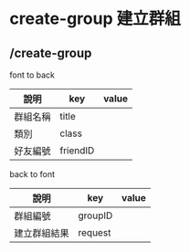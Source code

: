 # create-group 建立群組
## /create-group
font to back

| 說明     | key      | value |
| -------- | -------- | ----- |
| 群組名稱 | title    |       |
| 類別     | class    |       |
| 好友編號  | friendID |       |


back to font

| 說明         | key     | value |
| ------------ | ------- | ----- |
| 群組編號     | groupID |       |
| 建立群組結果 | request |       |